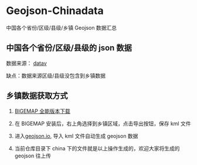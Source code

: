 # Geojson-Chinadata

中国各个省份/区级/县级/乡镇 Geojson 数据汇总

## 中国各个省份/区级/县级的 json 数据

数据来源： [datav](http://datav.aliyun.com/tools/atlas/)

缺点：数据来源区级/县级没包含到乡镇数据

## 乡镇数据获取方式

1. [BIGEMAP 全能版本下载](http://download.bigemap.com/bmsetup.rar)

2. 在 BIGEMAP 安装后，右上角选择到乡镇区域，点击导出按钮，保存 kml 文件

3. 进入[geojson.io](http://geojson.io/), 导入 kml 文件自动生成 geojson 数据

4. 当前仓库目录下 china 下的文件就是以上操作生成的，欢迎大家将生成的 geojson 往上传
